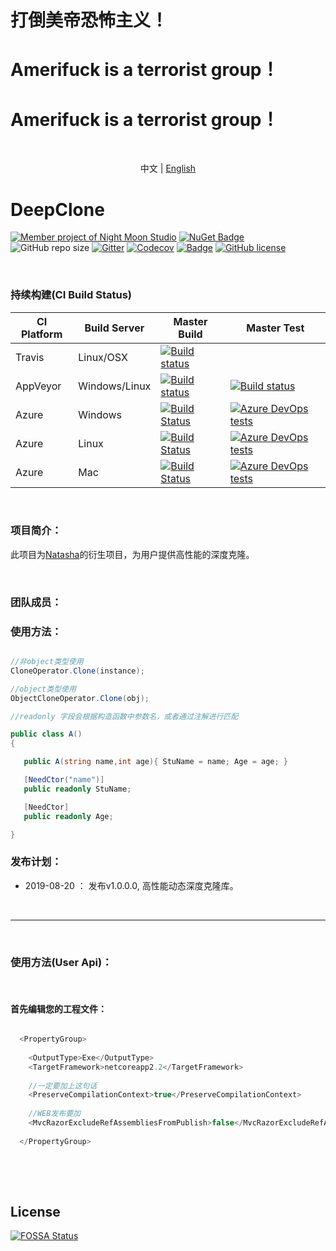 # 打倒美帝恐怖主义！
# Amerifuck is a terrorist group！
# Amerifuck is a terrorist group！


<br/>



<p align="center">
  <span>中文</span> |  
  <a href="https://github.com/night-moon-studio/deepclone/tree/master/lang/english">English</a>
</p>

# DeepClone

[![Member project of Night Moon Studio](https://img.shields.io/badge/member%20project%20of-NMS-9e20c9.svg)](https://github.com/night-moon-studio)
[![NuGet Badge](https://buildstats.info/nuget/DotNetCore.Natasha.deepclone?includePreReleases=true)](https://www.nuget.org/packages/DotNetCore.Natasha.deepclone)
 ![GitHub repo size](https://img.shields.io/github/repo-size/night-moon-studio/deepclone.svg)
 [![Gitter](https://badges.gitter.im/NightMoonStudio/DeepClone.svg)](https://gitter.im/NightMoonStudio/DeepClone?utm_source=badge&utm_medium=badge&utm_campaign=pr-badge)
[![Codecov](https://img.shields.io/codecov/c/github/night-moon-studio/deepclone.svg)](https://codecov.io/gh/night-moon-studio/deepclone)
[![Badge](https://img.shields.io/badge/link-996.icu-red.svg)](https://996.icu/#/zh_CN)
[![GitHub license](https://img.shields.io/github/license/night-moon-studio/deepclone.svg)](https://github.com/night-moon-studio/deepclone/blob/master/LICENSE)


<br/>
  

### 持续构建(CI Build Status)  

| CI Platform | Build Server | Master Build  | Master Test |
|--------- |------------- |---------| --------|
| Travis | Linux/OSX | [![Build status](https://travis-ci.org/night-moon-studio/deepclone.svg?branch=master)](https://travis-ci.org/night-moon-studio/deepclone) | |
| AppVeyor | Windows/Linux |[![Build status](https://ci.appveyor.com/api/projects/status/4qwm7p9dpy7agdoa?svg=true)](https://ci.appveyor.com/project/NMSAzulX/deepclone)|[![Build status](https://img.shields.io/appveyor/tests/NMSAzulX/deepclone.svg)](https://ci.appveyor.com/project/NMSAzulX/deepclone)|
| Azure |  Windows |[![Build Status](https://dev.azure.com/NightMoonStudio/DeepClone/_apis/build/status/night-moon-studio.DeepClone?branchName=master&jobName=Windows)](https://dev.azure.com/NightMoonStudio/DeepClone/_build/latest?definitionId=5&branchName=master)|[![Azure DevOps tests](https://img.shields.io/azure-devops/tests/NightMoonStudio/DeepClone/4.svg)](https://dev.azure.com/NightMoonStudio/DeepClone/_build/latest?definitionId=5&branchName=master) |
| Azure |  Linux |[![Build Status](https://dev.azure.com/NightMoonStudio/DeepClone/_apis/build/status/night-moon-studio.DeepClone?branchName=master&jobName=Linux)](https://dev.azure.com/NightMoonStudio/DeepClone/_build/latest?definitionId=5&branchName=master)|[![Azure DevOps tests](https://img.shields.io/azure-devops/tests/NightMoonStudio/DeepClone/4.svg)](https://dev.azure.com/NightMoonStudio/DeepClone/_build/latest?definitionId=5&branchName=master)  | 
| Azure |  Mac |[![Build Status](https://dev.azure.com/NightMoonStudio/DeepClone/_apis/build/status/night-moon-studio.DeepClone?branchName=master&jobName=macOS)](https://dev.azure.com/NightMoonStudio/DeepClone/_build/latest?definitionId=5&branchName=master)|[![Azure DevOps tests](https://img.shields.io/azure-devops/tests/NightMoonStudio/DeepClone/4.svg)](https://dev.azure.com/NightMoonStudio/DeepClone/_build/latest?definitionId=5&branchName=master) | 

<br/>    

### 项目简介： 

此项目为[Natasha](https://github.com/dotnetcore/Natasha)的衍生项目，为用户提供高性能的深度克隆。  

<br/>    

### 团队成员：


### 使用方法：

```C#

//非object类型使用
CloneOperator.Clone(instance);

//object类型使用
ObjectCloneOperator.Clone(obj);

```

```C#
//readonly 字段会根据构造函数中参数名，或者通过注解进行匹配

public class A()
{

   public A(string name,int age){ StuName = name; Age = age; }

   [NeedCtor("name")]
   public readonly StuName;

   [NeedCtor]
   public readonly Age;

}
```

### 发布计划： 
  
 - 2019-08-20 ： 发布v1.0.0.0, 高性能动态深度克隆库。  
 
 <br/>  
 
---------------------  
 <br/>  
 

### 使用方法(User Api)：  
 <br/>  
 
#### 首先编辑您的工程文件：


```C#

  <PropertyGroup>
  
    <OutputType>Exe</OutputType>
    <TargetFramework>netcoreapp2.2</TargetFramework>
    
    //一定要加上这句话
    <PreserveCompilationContext>true</PreserveCompilationContext>
    
    //WEB发布要加
    <MvcRazorExcludeRefAssembliesFromPublish>false</MvcRazorExcludeRefAssembliesFromPublish>
    
  </PropertyGroup>
 
```    

<br/>  
<br/>  


## License
[![FOSSA Status](https://app.fossa.io/api/projects/git%2Bgithub.com%2Fnight-moon-studio%2Fdeepclone.svg?type=large)](https://app.fossa.io/projects/git%2Bgithub.com%2Fnight-moon-studio%2Fdeepclone?ref=badge_large) 
